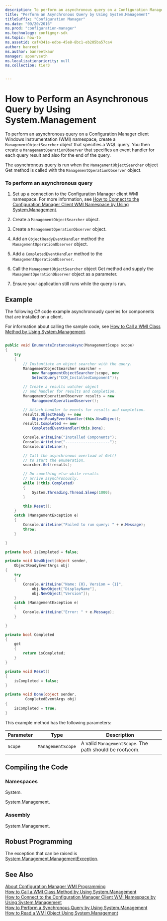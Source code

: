 ```yaml
---
description: To perform an asynchronous query on a Configuration Manager client Windows Instrumentation (WMI) namespace, create a ManagementObjectSearcher object that specifies a WQL query.
title: "Perform an Asynchronous Query by Using System.Management"
titleSuffix: "Configuration Manager"
ms.date: "09/20/2016"
ms.prod: "configuration-manager"
ms.technology: configmgr-sdk
ms.topic: how-to
ms.assetid: caf4341e-edbe-45e8-8bc1-eb205ba57ca4
author: banreet
ms.author: banreetkaur
manager: apoorvseth
ms.localizationpriority: null
ms.collection: tier3


---
```

# How to Perform an Asynchronous Query by Using System.Management
To perform an asynchronous query on a Configuration Manager client Windows Instrumentation (WMI) namespace, create a `ManagementObjectSearcher` object that specifies a WQL query. You then create a `ManagementOperationObserver` that specifies an event handler for each query result and also for the end of the query.  

 The asynchronous query is run when the `ManagementObjectSearcher` object Get method is called with the `ManagementOperationObserver` object.  

### To perform an asynchronous query  

1.  Set up a connection to the Configuration Manager client WMI namespace. For more information, see [How to Connect to the Configuration Manager Client WMI Namespace by Using System.Management](../../../../develop/core/clients/programming/how-to-connect-to-the-client-wmi-namespace.md).  

2.  Create a `ManagementObjectSearcher` object.  

3.  Create a `ManagementOperationObserver` object.  

4.  Add an `ObjectReadyEventHandler` method the `ManagementOperationObserver` object.  

5.  Add a `CompletedEventHandler` method to the `ManagementOperationObserver`.  

6.  Call the `ManagementObjectSearcher` object Get method and supply the `ManagmentOperationObserver` object as a parameter.  

7.  Ensure your application still runs while the query is run.  

## Example  
 The following C# code example asynchronously queries for components that are installed on a client.  

 For information about calling the sample code, see [How to Call a WMI Class Method by Using System.Management](../../../../develop/core/clients/programming/how-to-call-a-wmi-class-method-by-using-system.management.md).  

```c#  

public void EnumerateInstancesAsync(ManagementScope scope)  
{  
    try  
    {  
        // Instantiate an object searcher with the query.  
        ManagementObjectSearcher searcher =  
            new ManagementObjectSearcher(scope, new  
            SelectQuery("CCM_InstalledComponent"));  

        // Create a results watcher object  
        // and handler for results and completion.  
        ManagementOperationObserver results = new  
            ManagementOperationObserver();  

        // Attach handler to events for results and completion.  
        results.ObjectReady += new  
            ObjectReadyEventHandler(this.NewObject);  
        results.Completed += new  
            CompletedEventHandler(this.Done);  

        Console.WriteLine("Installed Components");  
        Console.WriteLine("--------------------");  
        Console.WriteLine();  

        // Call the asynchronous overload of Get()  
        // to start the enumeration.  
        searcher.Get(results);  

        // Do something else while results  
        // arrive asynchronously.  
        while (!this.Completed)  
        {  
            System.Threading.Thread.Sleep(1000);  
        }  

        this.Reset();  
    }  
    catch (ManagementException e)  
    {  
        Console.WriteLine("Failed to run query: " + e.Message);  
        throw;  
    }  

}  

private bool isCompleted = false;  

private void NewObject(object sender,  
    ObjectReadyEventArgs obj)  
{  
    try  
    {  
        Console.WriteLine("Name: {0}, Version = {1}",  
            obj.NewObject["DisplayName"],  
            obj.NewObject["Version"]);  
    }  
    catch (ManagementException e)  
    {  
        Console.WriteLine("Error: " + e.Message);  
    }  

}  

private bool Completed  
{  
    get  
    {  
        return isCompleted;  
    }  
}  

private void Reset()  
{  
    isCompleted = false;  
}  

private void Done(object sender,  
         CompletedEventArgs obj)  
{  
    isCompleted = true;  
}  

```  

 This example method has the following parameters:  

|Parameter|Type|Description|  
|---------------|----------|-----------------|  
|`Scope`|`ManagementScope`|A valid `ManagementScope`. The path should be root\ccm.|  

## Compiling the Code  

### Namespaces  
 System.  

 System.Management.  

### Assembly  
 System.Management.  

## Robust Programming  
 The exception that can be raised is [System.Management.ManagementException](/dotnet/api/system.management.managementexception).  

## See Also  
 [About Configuration Manager WMI Programming](../../../../develop/core/clients/programming/about-configuration-manager-wmi-programming.md)   
 [How to Call a WMI Class Method by Using System.Management](../../../../develop/core/clients/programming/how-to-call-a-wmi-class-method-by-using-system.management.md)   
 [How to Connect to the Configuration Manager Client WMI Namespace by Using System.Management](../../../../develop/core/clients/programming/how-to-connect-to-the-client-wmi-namespace.md)   
 [How to Perform a Synchronous Query by Using System.Management](../../../../develop/core/clients/programming/how-to-perform-a-synchronous-query-by-using-system.management.md)   
 [How to Read a WMI Object Using System.Management](../../../../develop/core/clients/programming/how-to-read-a-wmi-object-by-using-system.management.md)
